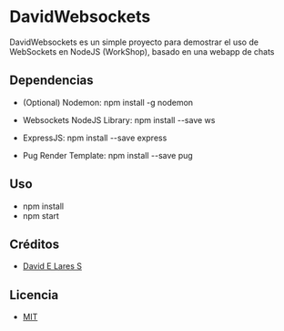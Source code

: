 # DavidWebsockets

  DavidWebsockets es un simple proyecto para demostrar el uso de WebSockets en NodeJS (WorkShop), basado en una webapp de chats

## Dependencias

  -  (Optional) Nodemon:
   	 npm install -g nodemon

  -  Websockets NodeJS Library:
     npm install --save ws

  -  ExpressJS:
     npm install --save express   

  - Pug Render Template:
    npm install --save pug

## Uso

  - npm install
  - npm start

## Créditos
- [David E Lares S](https://twitter.com/@davidlares3)

## Licencia
- [MIT](https://opensource.org/licenses/MIT)
